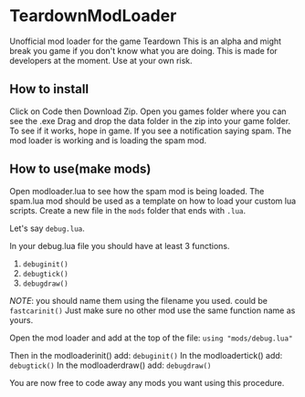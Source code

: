 # TeardownModLoader
Unofficial mod loader for the game Teardown
This is an alpha and might break you game if you don't know what you are doing.
This is made for developers at the moment.
Use at your own risk.


## How to install

Click on Code then Download Zip.
Open you games folder where you can see the .exe
Drag and drop the data folder in the zip into your game folder.
To see if it works, hope in game. If you see a notification saying spam. 
The mod loader is working and is loading the spam mod.

## How to use(make mods)
Open modloader.lua to see how the spam mod is being loaded.
The spam.lua mod should be used as a template on how to load your custom lua scripts.
Create a new file in the `mods` folder that ends with `.lua`. 

Let's say `debug.lua`.

In your debug.lua file you should have at least 3 functions.
1. `debuginit()`
2. `debugtick()`
3. `debugdraw()`

*NOTE*: you should name them using the filename you used. could be `fastcarinit()`
Just make sure no other mod use the same function name as yours.

Open the mod loader and add at the top of the file: `using "mods/debug.lua"`

Then in the modloaderinit() add: `debuginit()`
In the modloadertick() add: `debugtick()`
In the modloaderdraw() add: `debugdraw()`

You are now free to code away any mods you want using this procedure.



